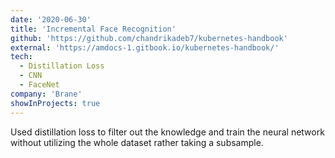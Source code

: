 ```yaml
---
date: '2020-06-30'
title: 'Incremental Face Recognition'
github: 'https://github.com/chandrikadeb7/kubernetes-handbook'
external: 'https://amdocs-1.gitbook.io/kubernetes-handbook/'
tech:
  - Distillation Loss
  - CNN
  - FaceNet
company: 'Brane'
showInProjects: true
---
```


Used distillation loss to filter out the knowledge and train the neural network without utilizing the whole dataset rather taking a subsample.
